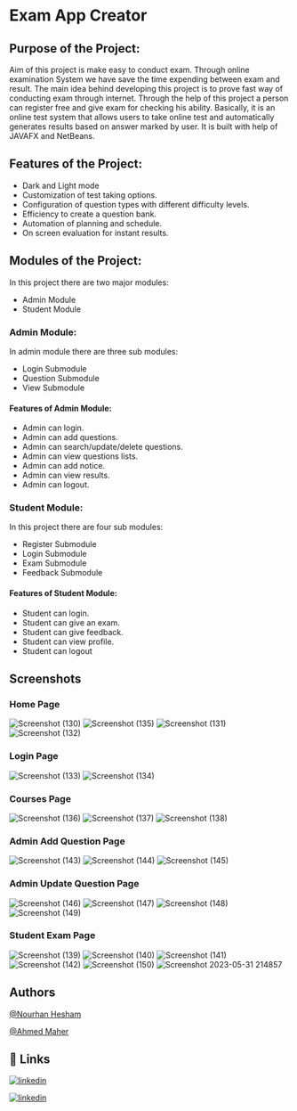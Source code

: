 # Exam App Creator
## Purpose of the Project:
Aim of this project is make easy to conduct exam. Through online examination System we have save the time
expending between exam and result. The main idea behind developing this project is to prove fast way of
conducting exam through internet. Through the help of this project a person can register free and give exam
for checking his ability. Basically, it is an online test system that allows users to take online test and
automatically generates results based on answer marked by user.
It is built with help of JAVAFX and NetBeans.
## Features of the Project:
- Dark and Light mode
- Customization of test taking options.
- Configuration of question types with different difficulty levels.
- Efficiency to create a question bank.
- Automation of planning and schedule.
- On screen evaluation for instant results.
## Modules of the Project:
In this project there are two major modules:
- Admin Module
- Student Module
### Admin Module:
In admin module there are three sub modules:
- Login Submodule
- Question Submodule
- View Submodule
#### Features of Admin Module:
- Admin can login.
- Admin can add questions.
- Admin can search/update/delete questions.
- Admin can view questions lists.
- Admin can add notice.
- Admin can view results.
- Admin can logout.
### Student Module:
In this project there are four sub modules:
- Register Submodule
- Login Submodule
- Exam Submodule
- Feedback Submodule
#### Features of Student Module:
- Student can login.
- Student can give an exam.
- Student can give feedback.
- Student can view profile.
- Student can logout

## Screenshots

### Home Page
![Screenshot (130)](https://github.com/nourhanHesham77/javaProject/assets/118073597/d15d9365-296e-4758-9cf7-07606d5ca807)
![Screenshot (135)](https://github.com/nourhanHesham77/javaProject/assets/118073597/7ef99505-3d1a-4a59-92a7-ca18c7f6cc4e)
![Screenshot (131)](https://github.com/nourhanHesham77/javaProject/assets/118073597/b32de1ce-d8a3-45d5-97a1-f28ef3be233b)
![Screenshot (132)](https://github.com/nourhanHesham77/javaProject/assets/118073597/6e6623c6-03df-4ea1-a100-e23d66389e14)




### Login Page
![Screenshot (133)](https://github.com/nourhanHesham77/javaProject/assets/118073597/ef11185c-bb10-47bd-91e6-56f0e0303295)
![Screenshot (134)](https://github.com/nourhanHesham77/javaProject/assets/118073597/4c3c556e-8081-4415-a9a1-88012720f8f3)


### Courses Page
![Screenshot (136)](https://github.com/nourhanHesham77/javaProject/assets/118073597/e0d7ef77-5cf5-4008-b1b6-2ff6f36b3816)
![Screenshot (137)](https://github.com/nourhanHesham77/javaProject/assets/118073597/6d419e61-6a37-461b-a03c-207b12b6d189)
![Screenshot (138)](https://github.com/nourhanHesham77/javaProject/assets/118073597/1e9993d3-2692-4805-bb99-05e026358c31)


### Admin Add Question Page
![Screenshot (143)](https://github.com/nourhanHesham77/javaProject/assets/118073597/5da16dd9-08cb-4745-b0e1-48dd898d5c2a)
![Screenshot (144)](https://github.com/nourhanHesham77/javaProject/assets/118073597/b7b703cd-c5ba-4a40-ae1d-bd39a87140e7)
![Screenshot (145)](https://github.com/nourhanHesham77/javaProject/assets/118073597/f4a62469-e171-4c49-8a6d-4fc21edd606c)

### Admin Update Question Page
![Screenshot (146)](https://github.com/nourhanHesham77/javaProject/assets/118073597/22fa0fe7-9258-4ce6-9c44-cb197be93534)
![Screenshot (147)](https://github.com/nourhanHesham77/javaProject/assets/118073597/8c14f243-34b4-42ba-92d7-478b42b584f0)
![Screenshot (148)](https://github.com/nourhanHesham77/javaProject/assets/118073597/205c9742-e087-447d-a074-ad8d89cc10b4)
![Screenshot (149)](https://github.com/nourhanHesham77/javaProject/assets/118073597/1986e44d-5dc3-4b48-a77b-7a0c2d9eb734)


### Student Exam Page
![Screenshot (139)](https://github.com/nourhanHesham77/javaProject/assets/118073597/6783da91-3dee-4a30-915c-175208c79a4c)
![Screenshot (140)](https://github.com/nourhanHesham77/javaProject/assets/118073597/cc71ec8a-2d3c-4a58-8540-5bbf8fd4f6ab)
![Screenshot (141)](https://github.com/nourhanHesham77/javaProject/assets/118073597/aadce9b0-e8c9-41bc-a81a-5d8e23301b3a)
![Screenshot (142)](https://github.com/nourhanHesham77/javaProject/assets/118073597/2b3cf835-be59-4755-af2e-ad05396a08d6)
![Screenshot (150)](https://github.com/nourhanHesham77/javaProject/assets/118073597/3e421bda-89f2-4978-ac2c-04b2184eaf5a)
![Screenshot 2023-05-31 214857](https://github.com/nourhanHesham77/javaProject/assets/118073597/bb4e9b39-87ce-446d-a57d-69a652fbc765)


## Authors
[@Nourhan Hesham](https://github.com/nourhanHesham77)

[@Ahmed Maher](https://github.com/AhmedMaherTohmay)




## 🔗 Links
[![linkedin](https://img.shields.io/badge/linkedin-0A66C2?style=for-the-badge&logo=linkedin&logoColor=white)]()

[![linkedin](https://img.shields.io/badge/linkedin-0A66C2?style=for-the-badge&logo=linkedin&logoColor=white)](https://www.linkedin.com/in/ahmed-maher-tohamy/)


